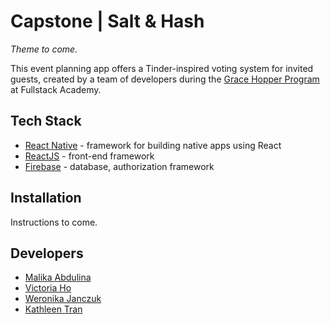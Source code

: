 # Capstone | Salt & Hash

_Theme to come._

This event planning app offers a Tinder-inspired voting system for invited guests, created by a team of developers during the [Grace Hopper Program](https://www.gracehopper.com/) at Fullstack Academy.

## Tech Stack

- [React Native](https://reactnative.dev/) - framework for building native apps using React
- [ReactJS](https://reactjs.org/) - front-end framework
- [Firebase](firebase.google.com) - database, authorization framework

## Installation

Instructions to come.

## Developers

- [Malika Abdulina](https://github.com/MalikaAbdulina)
- [Victoria Ho](https://github.com/Victoriaho91)
- [Weronika Janczuk](https://github.com/wjanczuk)
- [Kathleen Tran](https://github.com/serenity8468)
